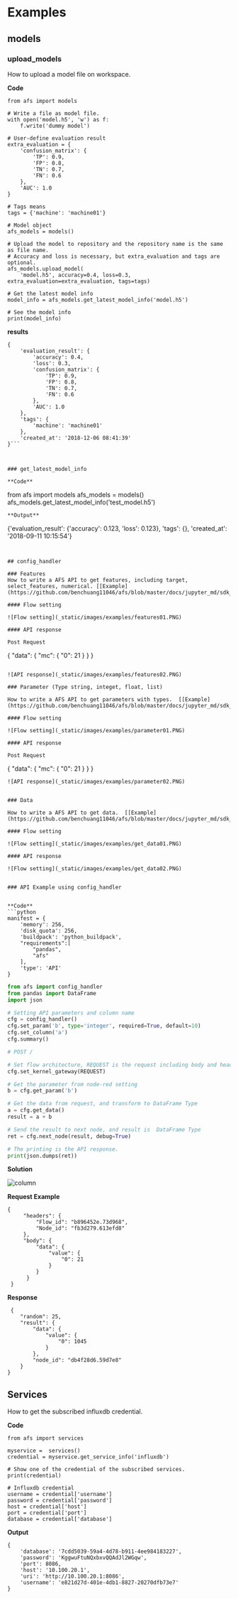 
# Examples

## models

### upload_models

How to upload a model file on workspace. 

**Code**
```
from afs import models

# Write a file as model file.
with open('model.h5', 'w') as f:
    f.write('dummy model')

# User-define evaluation result
extra_evaluation = {
    'confusion_matrix': {
        'TP': 0.9,
        'FP': 0.8,
        'TN': 0.7,
        'FN': 0.6
    },
    'AUC': 1.0
}

# Tags means 
tags = {'machine': 'machine01'}

# Model object
afs_models = models()

# Upload the model to repository and the repository name is the same as file name.
# Accuracy and loss is necessary, but extra_evaluation and tags are optional.
afs_models.upload_model(
    'model.h5', accuracy=0.4, loss=0.3, extra_evaluation=extra_evaluation, tags=tags)

# Get the latest model info 
model_info = afs_models.get_latest_model_info('model.h5')

# See the model info
print(model_info)
```

**results**
```
{
	'evaluation_result': {
		'accuracy': 0.4,
		'loss': 0.3,
		'confusion_matrix': {
			'TP': 0.9,
			'FP': 0.8,
			'TN': 0.7,
			'FN': 0.6
		},
		'AUC': 1.0
	},
	'tags': {
		'machine': 'machine01'
	},
	'created_at': '2018-12-06 08:41:39'
}```



### get_latest_model_info

**Code**
```
from afs import models
afs_models = models()
afs_models.get_latest_model_info('test_model.h5')
```
**Output**
```
{'evaluation_result': {'accuracy': 0.123, 'loss': 0.123},
 'tags': {},
 'created_at': '2018-09-11 10:15:54'}
```


## config_handler

### Features
How to write a AFS API to get features, including target, select_features, numerical. [[Example](https://github.com/benchuang11046/afs/blob/master/docs/jupyter_md/sdk_featrues.md)]

#### Flow setting

![Flow setting](_static/images/examples/features01.PNG)

#### API response

Post Request
```
 {
    "data": {
        "mc": {
            "0": 21
        }
    }
 }
```

![API response](_static/images/examples/features02.PNG)

### Parameter (Type string, integet, float, list)

How to write a AFS API to get parameters with types.  [[Example](https://github.com/benchuang11046/afs/blob/master/docs/jupyter_md/sdk_parameters.md)]

#### Flow setting

![Flow setting](_static/images/examples/parameter01.PNG)

#### API response

Post Request
```
 {
    "data": {
        "mc": {
            "0": 21
        }
    }
 }
```
![API response](_static/images/examples/parameter02.PNG)


### Data

How to write a AFS API to get data.  [[Example](https://github.com/benchuang11046/afs/blob/master/docs/jupyter_md/sdk_data.ipynb)]

#### Flow setting

![Flow setting](_static/images/examples/get_data01.PNG)

#### API response

![Flow setting](_static/images/examples/get_data02.PNG)


### API Example using config_handler 


**Code**
```python
manifest = {
    'memory': 256,
    'disk_quota': 256,
    'buildpack': 'python_buildpack',
    "requirements":[
        "pandas",
        "afs"
    ],
    'type': 'API'
}
```


```python
from afs import config_handler
from pandas import DataFrame
import json

# Setting API parameters and column name
cfg = config_handler()
cfg.set_param('b', type='integer', required=True, default=10)
cfg.set_column('a')
cfg.summary()
```


```python
# POST /

# Set flow architecture, REQUEST is the request including body and headers from client
cfg.set_kernel_gateway(REQUEST)

# Get the parameter from node-red setting
b = cfg.get_param('b')

# Get the data from request, and transform to DataFrame Type
a = cfg.get_data()
result = a + b

# Send the result to next node, and result is  DataFrame Type
ret = cfg.next_node(result, debug=True)

# The printing is the API response.
print(json.dumps(ret))
```


**Solution**

![column](_static/images/examples/column.png)


**Request Example**

```
{
     "headers": {
         "Flow_id": "b896452e.73d968",
         "Node_id": "fb3d279.613efd8"
     },
     "body": {
         "data": {
             "value": {
                 "0": 21
             }
         }
      }
 }
```

**Response**
```
 {
    "random": 25,
    "result": {
        "data": {
            "value": {
                "0": 1045
            }
        },
        "node_id": "db4f28d6.59d7e8"
    }
}
```





## Services

How to get the subscribed influxdb credential. 

**Code**
```
from afs import services

myservice =  services()
credential = myservice.get_service_info('influxdb')

# Show one of the credential of the subscribed services.
print(credential)

# Influxdb credential
username = credential['username']
password = credential['password']
host = credential['host']
port = credential['port']
database = credential['database']

```

**Output**
```
{
	'database': '7cdd5039-59a4-4d78-b911-4ee984183227',
	'password': 'KggwuFtuNQxbxvQQAdJl2WGqw',
	'port': 8086,
	'host': '10.100.20.1',
	'uri': 'http://10.100.20.1:8086',
	'username': 'e821d27d-401e-4db1-8827-20270dfb73e7'
}
```
